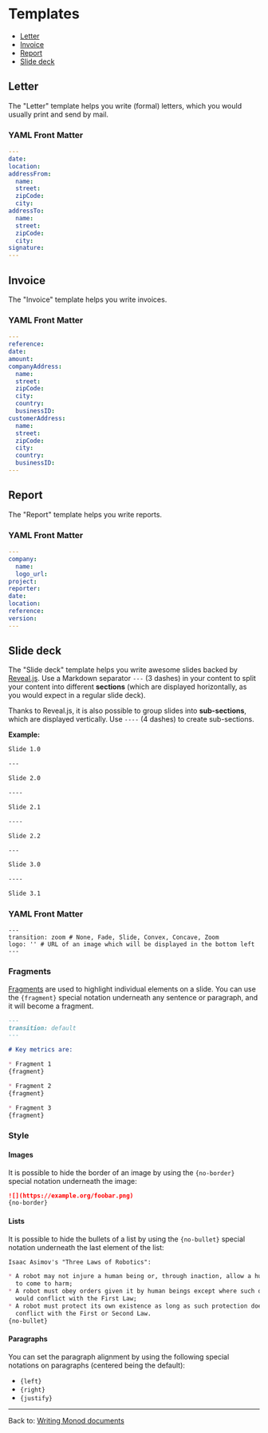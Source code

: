 Templates
=========

* [Letter](#letter)
* [Invoice](#invoice)
* [Report](#report)
* [Slide deck](#slide-deck)


## Letter

The "Letter" template helps you write (formal) letters, which you would usually
print and send by mail.

### YAML Front Matter

```yaml
---
date:
location:
addressFrom:
  name:
  street:
  zipCode:
  city:
addressTo:
  name:
  street:
  zipCode:
  city:
signature:
---
```

## Invoice

The "Invoice" template helps you write invoices.

### YAML Front Matter

```yaml
---
reference:
date:
amount:
companyAddress:
  name:
  street:
  zipCode:
  city:
  country:
  businessID:
customerAddress:
  name:
  street:
  zipCode:
  city:
  country:
  businessID:
---
```

## Report

The "Report" template helps you write reports.

### YAML Front Matter

```yaml
---
company:
  name:
  logo_url:
project:
reporter:
date:
location:
reference:
version:
---
```

## Slide deck

The "Slide deck" template helps you write awesome slides backed by
[Reveal.js](https://github.com/hakimel/reveal.js). Use a Markdown separator
`---` (3 dashes) in your content to split your content into different
**sections** (which are displayed horizontally, as you would expect in a regular
slide deck).

Thanks to Reveal.js, it is also possible to group slides into **sub-sections**,
which are displayed vertically. Use `----` (4 dashes) to create sub-sections.

**Example:**

```markdown
Slide 1.0

---

Slide 2.0

----

Slide 2.1

----

Slide 2.2

---

Slide 3.0

----

Slide 3.1
```


### YAML Front Matter

```
---
transition: zoom # None, Fade, Slide, Convex, Concave, Zoom
logo: '' # URL of an image which will be displayed in the bottom left
---
```

### Fragments

[Fragments](https://github.com/hakimel/reveal.js#fragments) are used to
highlight individual elements on a slide. You can use the `{fragment}` special
notation underneath any sentence or paragraph, and it will become a fragment.

``` markdown
---
transition: default
---

# Key metrics are:

* Fragment 1
{fragment}

* Fragment 2
{fragment}

* Fragment 3
{fragment}
```

### Style

#### Images

It is possible to hide the border of an image by using the `{no-border}` special
notation underneath the image:

```markdown
![](https://example.org/foobar.png)
{no-border}
```

#### Lists

It is possible to hide the bullets of a list by using the `{no-bullet}` special
notation underneath the last element of the list:

```markdown
Isaac Asimov's "Three Laws of Robotics":

* A robot may not injure a human being or, through inaction, allow a human being
  to come to harm;
* A robot must obey orders given it by human beings except where such orders
  would conflict with the First Law;
* A robot must protect its own existence as long as such protection does not
  conflict with the First or Second Law.
{no-bullet}
```

#### Paragraphs

You can set the paragraph alignment by using the following special notations on
paragraphs (centered being the default):

* `{left}`
* `{right}`
* `{justify}`


---
Back to: [Writing Monod documents](writing.md)

